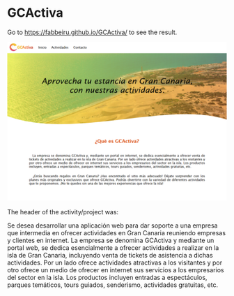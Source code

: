 # GCActiva

Go to https://fabbeiru.github.io/GCActiva/ to see the result.

<p align="center"><img src="/GCActiva.png" alt="GC Activa homescreen"></img></p>

The header of the activity/project was:

Se desea desarrollar una aplicación web para dar soporte a una empresa que intermedia en ofrecer actividades en Gran Canaria reuniendo empresas y clientes en internet. La empresa se denomina GCActiva y mediante un portal web, se dedica esencialmente a ofrecer actividades a realizar en la isla de Gran Canaria, incluyendo venta de tickets de asistencia a dichas actividades. Por un lado ofrece actividades atractivas a los visitantes y por otro ofrece un medio de ofrecer en internet sus servicios a los empresarios del sector en la isla. Los productos incluyen entradas a espectáculos, parques temáticos, tours guiados, senderismo, actividades gratuitas, etc.
